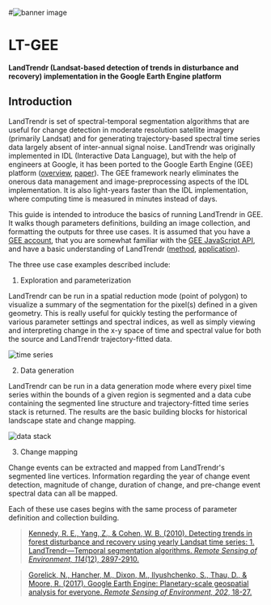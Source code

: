 #![banner image](https://github.com/eMapR/LT-GEE/blob/master/docs/lt_gee_symbols_small.png)

# **LT-GEE**

**LandTrendr (Landsat-based detection of trends in disturbance and recovery) implementation in the Google Earth Engine platform**

## Introduction

LandTrendr is set of spectral-temporal segmentation algorithms that are useful for change detection in moderate resolution satellite imagery (primarily Landsat) and for generating trajectory-based spectral time series data largely absent of inter-annual signal noise. LandTrendr was originally implemented in IDL (Interactive Data Language), but with the help of engineers at Google, it has been ported to the Google Earth Engine (GEE) platform ([overview](https://earthengine.google.com/), [paper](https://github.com/eMapR/LT-GEE/blob/master/docs/gorelick_etal_2017_google_earth_engine.pdf)). The GEE framework nearly eliminates the onerous data management and image-preprocessing aspects of the IDL implementation. It is also light-years faster than the IDL implementation, where computing time is measured in minutes instead of days.

This guide is intended to introduce the basics of running LandTrendr in GEE. It walks though parameters definitions, building an image collection, and formatting the outputs for three use cases. It is assumed that you have a [GEE account](https://signup.earthengine.google.com/#!/), that you are somewhat familiar with the [GEE JavaScript API](https://developers.google.com/earth-engine/), and have a basic understanding of LandTrendr ([method](https://github.com/eMapR/LT-GEE/blob/master/docs/kennedy_etal_2010_landtrendr.pdf), [application](https://github.com/eMapR/LT-GEE/blob/master/docs/kennedy_etal_2012_disturbance_nwfp.pdf)).

The three use case examples described include:

1. Exploration and parameterization

LandTrendr can be run in a spatial reduction mode (point of polygon) to visualize a summary of the segmentation for the pixel(s) defined in a given geometry. This is really useful for quickly testing the performance of various parameter settings and spectral indices, as well as simply viewing and interpreting change in the x-y space of time and spectral value for both the source and LandTrendr trajectory-fitted data.

![time series](https://github.com/eMapR/LT-GEE/blob/master/docs/time_series.png)

2. Data generation

LandTrendr can be run in a data generation mode where every pixel time series within the bounds of a given region is segmented and a data cube containing the segmented line structure and trajectory-fitted time series stack is returned. The results are the basic building blocks for historical landscape state and change mapping.

![data stack](https://github.com/eMapR/LT-GEE/blob/master/docs/stack.gif)

3. Change mapping

Change events can be extracted and mapped from LandTrendr's segmented line vertices. Information regarding the year of change event detection, magnitude of change, duration of change, and pre-change event spectral data can all be mapped.

Each of these use cases begins with the same process of parameter definition and collection building.









>[Kennedy, R. E., Yang, Z., & Cohen, W. B. (2010). Detecting trends in forest disturbance and recovery using yearly Landsat time series: 1. LandTrendr—Temporal segmentation algorithms. *Remote Sensing of Environment, 114*(12), 2897-2910.]()

>[Gorelick, N., Hancher, M., Dixon, M., Ilyushchenko, S., Thau, D., & Moore, R. (2017). Google Earth Engine: Planetary-scale geospatial analysis for everyone. *Remote Sensing of Environment, 202*, 18-27.]()